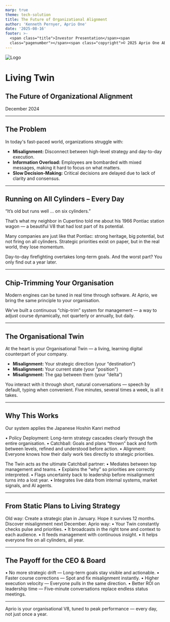 ```yaml
---
marp: true
theme: tech-solution
title: The Future of Organizational Alignment
author: 'Kenneth Pernyer, Aprio One'
date: '2025-08-16'
footer: >-
  <span class="title">Investor Presentation</span><span
  class="pagenumber"></span><span class="copyright">© 2025 Aprio One AB</span>
---
```

<!-- _class: title-page -->

![Logo](img/big-logo.jpeg)

# Living Twin

## The Future of Organizational Alignment

<div class="date">December 2024</div>

---

## The Problem

In today's fast-paced world, organizations struggle with:

- **Misalignment:** Disconnect between high-level strategy and day-to-day execution.
- **Information Overload:** Employees are bombarded with mixed messages, making it hard to focus on what matters.
- **Slow Decision-Making:** Critical decisions are delayed due to lack of clarity and consensus.

---

## Running on All Cylinders – Every Day

“It’s old but runs well … on six cylinders.”

That’s what my neighbor in Cupertino told me about his 1966 Pontiac station wagon — a beautiful V8 that had lost part of its potential.

Many companies are just like that Pontiac: strong heritage, big potential, but not firing on all cylinders. Strategic priorities exist on paper, but in the real world, they lose momentum.

Day-to-day firefighting overtakes long-term goals.
And the worst part? You only find out a year later.

---

## Chip-Trimming Your Organisation

Modern engines can be tuned in real time through software. At Aprio, we bring the same principle to your organisation.

We’ve built a continuous “chip-trim” system for management — a way to adjust course dynamically, not quarterly or annually, but daily.

---

## The Organisational Twin

At the heart is your Organisational Twin — a living, learning digital counterpart of your company.

- **Misalignment:** Your strategic direction (your “destination”)
- **Misalignment:** Your current state (your "position")
- **Misalignment:** The gap between them (your “delta”)

You interact with it through short, natural conversations — speech by default, typing when convenient. Five minutes, several times a week, is all it takes.

---

## Why This Works

Our system applies the Japanese Hoshin Kanri method

 • Policy Deployment: Long-term strategy cascades clearly through the entire organisation.
 • Catchball: Goals and plans “thrown” back and forth between levels, refined and understood before action.
 • Alignment: Everyone knows how their daily work ties directly to strategic priorities.

The Twin acts as the ultimate Catchball partner:
 • Mediates between top management and teams.
 • Explains the “why” so priorities are correctly interpreted.
 • Flags uncertainty back to leadership before misalignment turns into a lost year.
 • Integrates live data from internal systems, market signals, and AI agents.

---

## From Static Plans to Living Strategy

Old way: Create a strategic plan in January. Hope it survives 12 months. Discover misalignment next December.
Aprio way:
 • Your Twin constantly checks pulse and priorities.
 • It broadcasts in the right tone and context to each audience.
 • It feeds management with continuous insight.
 • It helps everyone fire on all cylinders, all year.

---

## The Payoff for the CEO & Board

 • No more strategic drift — Long-term goals stay visible and actionable.
 • Faster course corrections — Spot and fix misalignment instantly.
 • Higher execution velocity — Everyone pulls in the same direction.
 • Better ROI on leadership time — Five-minute conversations replace endless status meetings.

---

Aprio is your organisational V8, tuned to peak performance — every day, not just once a year.

